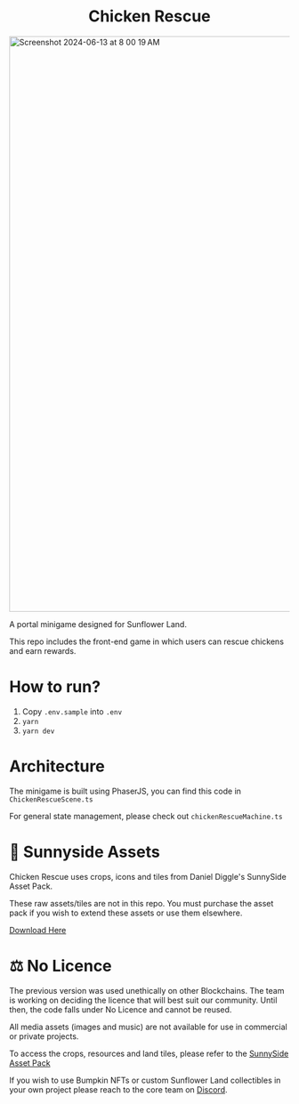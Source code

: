 <h1 align="center">Chicken Rescue</h1>

<img width="1035" alt="Screenshot 2024-06-13 at 8 00 19 AM" src="https://github.com/sunflower-land/chicken-rescue/assets/11745561/d14f1717-52cc-44a8-887a-aa455a38aafc">

A portal minigame designed for Sunflower Land.

This repo includes the front-end game in which users can rescue chickens and earn rewards.

# How to run?

1. Copy `.env.sample` into `.env`
2. `yarn`
3. `yarn dev`

# Architecture

The minigame is built using PhaserJS, you can find this code in `ChickenRescueScene.ts`

For general state management, please check out `chickenRescueMachine.ts`

# 🎨 Sunnyside Assets

Chicken Rescue uses crops, icons and tiles from Daniel Diggle's SunnySide Asset Pack.

These raw assets/tiles are not in this repo. You must purchase the asset pack if you wish to extend these assets or use them elsewhere.

[Download Here](https://danieldiggle.itch.io/sunnyside)

# ⚖️ No Licence

The previous version was used unethically on other Blockchains. The team is working on deciding the licence that will best suit our community. Until then, the code falls under No Licence and cannot be reused.

All media assets (images and music) are not available for use in commercial or private projects.

To access the crops, resources and land tiles, please refer to the [SunnySide Asset Pack](https://danieldiggle.itch.io/sunnyside)

If you wish to use Bumpkin NFTs or custom Sunflower Land collectibles in your own project please reach to the core team on [Discord](https://discord.com/invite/sunflowerland).
